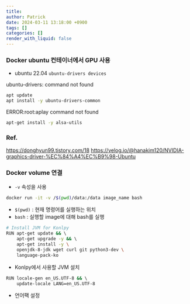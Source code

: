 ```yaml
---
title: 
author: Patrick
date: 2024-03-11 13:18:00 +0900
tags: []
categories: []
render_with_liquid: false
---
```

### Docker ubuntu 컨테이너에서 GPU 사용
- ubuntu 22.04
`ubuntu-drivers devices`

ubuntu-drivers: command not found

``` bash
apt update
apt install -y ubuntu-drivers-common
```

ERROR:root:aplay command not found

```bash
apt-get install -y alsa-utils
```

### Ref.
https://donghyun99.tistory.com/18
https://velog.io/@hanakim120/NVIDIA-graphics-driver-%EC%84%A4%EC%B9%98-Ubuntu


### Docker volume 연결
- `-v` 속성을 사용

```bash
docker run -it -v /$(pwd)/data:/data image_name bash
```

- `$(pwd)` : 현재 명령어를 실행하는 위치
- `bash` : 실행할 image에 대해 bash를 실행

```bash
# Install JVM for Konlpy  
RUN apt-get update && \  
    apt-get upgrade -y && \  
    apt-get install -y \  
    openjdk-8-jdk wget curl git python3-dev \  
    language-pack-ko
```

- Konlpy에서 사용할 JVM 설치

```bash
RUN locale-gen en_US.UTF-8 && \  
    update-locale LANG=en_US.UTF-8
```

- 언어팩 설정